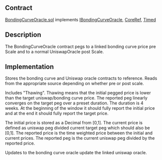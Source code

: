 ## Contract
[BondingCurveOracle.sol](https://github.com/fei-protocol/fei-protocol-core/blob/master/contracts/oracle/BondingCurveOracle.sol)
implements [IBondingCurveOracle](https://github.com/fei-protocol/fei-protocol-core/wiki/IBondingCurveOracle), [CoreRef](https://github.com/fei-protocol/fei-protocol-core/wiki/CoreRef), [Timed](https://github.com/fei-protocol/fei-protocol-core/wiki/Timed)


## Description
The BondingCurveOracle contract pegs to a linked bonding curve price pre Scale and to a normal UniswapOracle post Scale.

## Implementation
Stores the bonding curve and Uniswap oracle contracts to reference. Reads from the appropriate source depending on whether pre or post scale.

Includes "Thawing". Thawing means that the initial pegged price is lower than the target uniswap/bonding curve price. The reported peg linearly converges on the target peg over a preset duration. The duration is 4 weeks. At the beginning of the window it should fully report the initial price and at the end it should fully report the target price.

The initial price is stored as a Decimal from [0,1]. The current price is defined as uniswap peg divided current target peg which should also be [0,1]. The reported price is the time weighted price between the initial and current prices. The reported peg is the current uniswap peg divided by the reported price.

Updates to the bonding curve oracle update the linked uniswap oracle.

